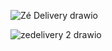 ![Zé Delivery drawio](https://github.com/matheus11111119/BD.PNG/assets/143233265/7d220e98-6096-40ca-841b-1828a1e7e2bb)

![zedelivery 2 drawio](https://github.com/matheus11111119/BD.PNG/assets/143233265/62c7b86f-e5fa-45c5-94a3-1647557f5dea)
